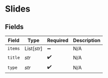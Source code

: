 # Slides


## Fields

| Field              | Type               | Required           | Description        |
| ------------------ | ------------------ | ------------------ | ------------------ |
| `items`            | List[*str*]        | :heavy_minus_sign: | N/A                |
| `title`            | *str*              | :heavy_check_mark: | N/A                |
| `type`             | *str*              | :heavy_check_mark: | N/A                |